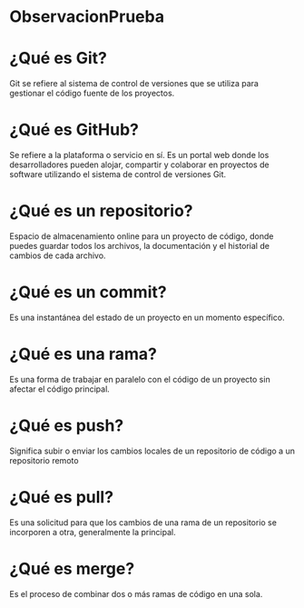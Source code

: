 # ObservacionPrueba
# ¿Qué es Git?
Git se refiere al sistema de control de versiones que se utiliza para gestionar el código fuente de los proyectos.
# ¿Qué es GitHub?
Se refiere a la plataforma o servicio en sí. Es un portal web donde los desarrolladores pueden alojar, compartir y colaborar en proyectos de software utilizando el sistema de control de versiones Git.
# ¿Qué es un repositorio?
Espacio de almacenamiento online para un proyecto de código, donde puedes guardar todos los archivos, la documentación y el historial de cambios de cada archivo.
# ¿Qué es un commit?
Es una instantánea del estado de un proyecto en un momento específico.
# ¿Qué es una rama?
Es una forma de trabajar en paralelo con el código de un proyecto sin afectar el código principal.
# ¿Qué es push?
Significa subir o enviar los cambios locales de un repositorio de código a un repositorio remoto
# ¿Qué es pull?
Es una solicitud para que los cambios de una rama de un repositorio se incorporen a otra, generalmente la principal.
# ¿Qué es merge?
Es el proceso de combinar dos o más ramas de código en una sola.
